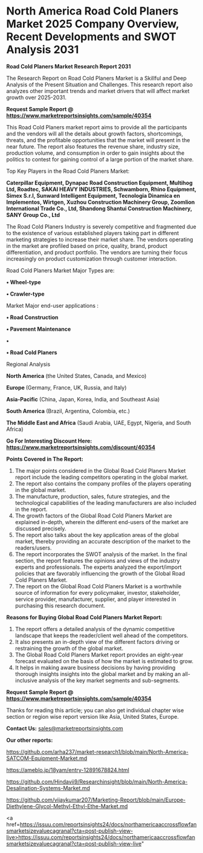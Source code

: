 # North America Road Cold Planers Market 2025 Company Overview, Recent Developments and SWOT Analysis 2031

<strong>Road Cold Planers Market Research Report 2031</strong>

The Research Report on Road Cold Planers Market is a Skillful and Deep Analysis of the Present Situation and Challenges. This research report also analyzes other important trends and market drivers that will affect market growth over 2025-2031.

<strong>Request Sample Report @ <a href=https://www.marketreportsinsights.com/sample/40354>https://www.marketreportsinsights.com/sample/40354</a></strong>

This Road Cold Planers market report aims to provide all the participants and the vendors will all the details about growth factors, shortcomings, threats, and the profitable opportunities that the market will present in the near future. The report also features the revenue share, industry size, production volume, and consumption in order to gain insights about the politics to contest for gaining control of a large portion of the market share.

Top Key Players in the Road Cold Planers Market:

<strong>Caterpillar Equipment, Dynapac Road Construction Equipment, Multihog Ltd, Roadtec, SAKAI HEAVY INDUSTRIES, Schwamborn, Rhino Equipment, Simex S.r.l, Sunward Intelligent Equipment, Tecnologia Dinamica en Implementos, Wirtgen, Xuzhou Construction Machinery Group, Zoomlion International Trade Co., Ltd, Shandong Shantui Construction Machinery, SANY Group Co., Ltd</strong>

The Road Cold Planers Industry is severely competitive and fragmented due to the existence of various established players taking part in different marketing strategies to increase their market share. The vendors operating in the market are profiled based on price, quality, brand, product differentiation, and product portfolio. The vendors are turning their focus increasingly on product customization through customer interaction.

Road Cold Planers Market Major Types are:

<strong>•  Wheel-type

•  Crawler-type</strong>

Market Major end-user applications :

<strong>•  Road Construction

•  Pavement Maintenance

•  

•  Road Cold Planers</strong>

Regional Analysis

</u><strong><b>North America</b></strong> (the United States, Canada, and Mexico)

<strong><b>Europe </b></strong>(Germany, France, UK, Russia, and Italy)

<strong><b>Asia-Pacific</b></strong> (China, Japan, Korea, India, and Southeast Asia)

<strong><b>South America</b></strong> (Brazil, Argentina, Colombia, etc.)

<strong><b>The Middle East and Africa</b></strong> (Saudi Arabia, UAE, Egypt, Nigeria, and South Africa)

<strong>Go For Interesting Discount Here: <a href=https://www.marketreportsinsights.com/discount/40354>https://www.marketreportsinsights.com/discount/40354</a></strong>

<strong>Points Covered in The Report:</strong>
<ol>
  <li>The major points considered in the Global Road Cold Planers Market report include the leading competitors operating in the global market.</li>
  <li>The report also contains the company profiles of the players operating in the global market.</li>
  <li>The manufacture, production, sales, future strategies, and the technological capabilities of the leading manufacturers are also included in the report.</li>
  <li>The growth factors of the Global Road Cold Planers Market are explained in-depth, wherein the different end-users of the market are discussed precisely.</li>
  <li>The report also talks about the key application areas of the global market, thereby providing an accurate description of the market to the readers/users.</li>
  <li>The report incorporates the SWOT analysis of the market. In the final section, the report features the opinions and views of the industry experts and professionals. The experts analyzed the export/import policies that are favorably influencing the growth of the Global Road Cold Planers Market.</li>
  <li>The report on the Global Road Cold Planers Market is a worthwhile source of information for every policymaker, investor, stakeholder, service provider, manufacturer, supplier, and player interested in purchasing this research document.</li>
</ol>
<strong>Reasons for Buying Global Road Cold Planers Market Report:</strong>

<ol>
  <li>The report offers a detailed analysis of the dynamic competitive landscape that keeps the reader/client well ahead of the competitors.</li>
  <li>It also presents an in-depth view of the different factors driving or restraining the growth of the global market.</li>
  <li>The Global Road Cold Planers Market report provides an eight-year forecast evaluated on the basis of how the market is estimated to grow.</li>
  <li>It helps in making aware business decisions by having providing thorough insights insights into the global market and by making an all-inclusive analysis of the key market segments and sub-segments.</li>
</ol>
<strong>Request Sample Report @ <a href=https://www.marketreportsinsights.com/sample/40354>https://www.marketreportsinsights.com/sample/40354</a></strong>


Thanks for reading this article; you can also get individual chapter wise section or region wise report version like Asia, United States, Europe.

<strong>Contact Us:</strong>
sales@marketreportsinsights.com

<strong>Our other reports:</strong>

<a href=https://github.com/arha237/market-research1/blob/main/North-America-SATCOM-Equipment-Market.md>https://github.com/arha237/market-research1/blob/main/North-America-SATCOM-Equipment-Market.md</a>

<a href=https://ameblo.jp/18yam/entry-12891678824.html>https://ameblo.jp/18yam/entry-12891678824.html</a>

<a href=https://github.com/Hindavii9/Researchinsight/blob/main/North-America-Desalination-Systems-Market.md>https://github.com/Hindavii9/Researchinsight/blob/main/North-America-Desalination-Systems-Market.md</a>

<a href=https://github.com/vijaykumar207/Marketing-Report/blob/main/Europe-Diethylene-Glycol-Methyl-Ethyl-Ethe-Market.md>https://github.com/vijaykumar207/Marketing-Report/blob/main/Europe-Diethylene-Glycol-Methyl-Ethyl-Ethe-Market.md</a>

<a href=https://issuu.com/reportsinsights24/docs/northamericaaccrossflowfansmarketsizevaluecagranal?cta=post-publish-view-live>https://issuu.com/reportsinsights24/docs/northamericaaccrossflowfansmarketsizevaluecagranal?cta=post-publish-view-live</a>"
